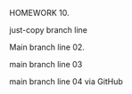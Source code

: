 HOMEWORK 10.

just-copy branch line

Main branch line 02.

main branch line 03

main branch line 04 via GitHub
